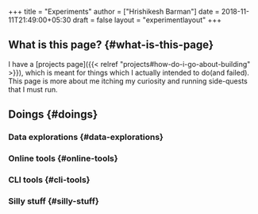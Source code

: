 +++
title = "Experiments"
author = ["Hrishikesh Barman"]
date = 2018-11-11T21:49:00+05:30
draft = false
layout = "experimentlayout"
+++

## What is this page? {#what-is-this-page}

I have a [projects page]({{< relref "projects#how-do-i-go-about-building" >}}), which is meant for things which I actually intended to do(and failed). This page is more about me itching my curiosity and running side-quests that I must run.


## Doings {#doings}


### Data explorations {#data-explorations}


### Online tools {#online-tools}


### CLI tools {#cli-tools}


### Silly stuff {#silly-stuff}
